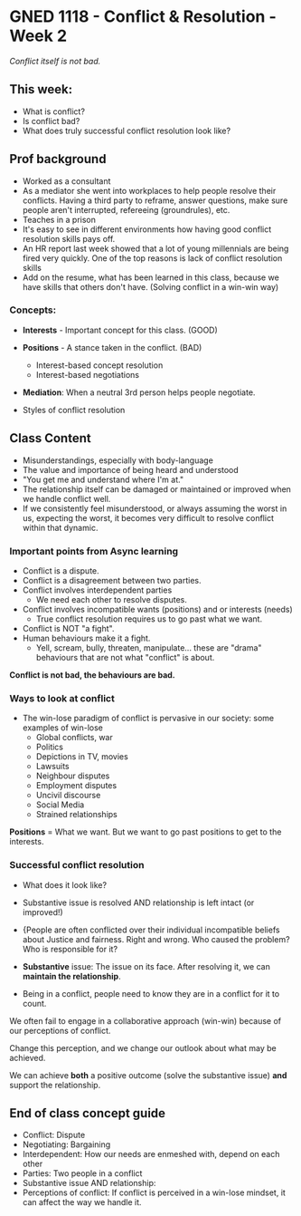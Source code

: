 # GNED 1118 - Conflict & Resolution - Week 2 
_Conflict itself is not bad._

## This week:
- What is conflict?
- Is conflict bad?
- What does truly successful conflict resolution look like? 

## Prof background
- Worked as a consultant
- As a mediator she went into workplaces to help people resolve their conflicts. Having a third party to reframe, answer questions, make sure people aren't interrupted, refereeing (groundrules), etc. 
- Teaches in a prison
- It's easy to see in different environments how having good conflict resolution skills pays off.
- An HR report last week showed that a lot of young millennials are being fired very quickly. One of the top reasons is lack of conflict resolution skills
- Add on the resume, what has been learned in this class, because we have skills that others don't have. (Solving conflict in a win-win way)

### Concepts:
- **Interests** - Important concept for this class. (GOOD)
- **Positions** - A stance taken in the conflict. (BAD)

  * Interest-based concept resolution 
  * Interest-based negotiations

- **Mediation**: When a neutral 3rd person helps people negotiate.
- Styles of conflict resolution


## Class Content
- Misunderstandings, especially with body-language
- The value and importance of being heard and understood
- "You get me and understand where I'm at."
- The relationship itself can be damaged or maintained or improved when we handle conflict well. 
- If we consistently feel misunderstood, or always assuming the worst in us, expecting the worst, it becomes very difficult to resolve conflict within that dynamic. 

### Important points from Async learning
- Conflict is a dispute.
- Conflict is a disagreement between two parties. 
- Conflict involves interdependent parties
  - We need each other to resolve disputes.
- Conflict involves incompatible wants (positions) and or interests (needs)
  - True conflict resolution requires us to go past what we want.
- Conflict is NOT "a fight".
- Human behaviours make it a fight.
  - Yell, scream, bully, threaten, manipulate... these are "drama" behaviours that are not what "conflict" is about.

**Conflict is not bad, the behaviours are bad.**

### Ways to look at conflict
- The win-lose paradigm of conflict is pervasive in our society: some examples of win-lose
  - Global conflicts, war
  - Politics
  - Depictions in TV, movies
  - Lawsuits
  - Neighbour disputes
  - Employment disputes
  - Uncivil discourse
  - Social Media
  - Strained relationships

**Positions** = What we want. But we want to go past positions to get to the interests. 

### Successful conflict resolution
- What does it look like? 
- Substantive issue is resolved AND relationship is left intact (or improved!)
- {People are often conflicted over their individual incompatible beliefs about Justice and fairness. Right and wrong. Who caused the problem? Who is responsible for it?

- **Substantive** issue: The issue on its face. After resolving it, we can **maintain the relationship**.
- Being in a conflict, people need to know they are in a conflict for it to count.

We often fail to engage in a collaborative approach (win-win) because of our perceptions of conflict. 

Change this perception, and we change our outlook about what may be achieved. 

We can achieve **both** a positive outcome (solve the substantive issue) **and** support the relationship.

## End of class concept guide
- Conflict: Dispute
- Negotiating: Bargaining
- Interdependent: How our needs are enmeshed with, depend on each other
- Parties: Two people in a conflict
- Substantive issue AND relationship: 
- Perceptions of conflict: If conflict is perceived in a win-lose mindset, it can affect the way we handle it. 


